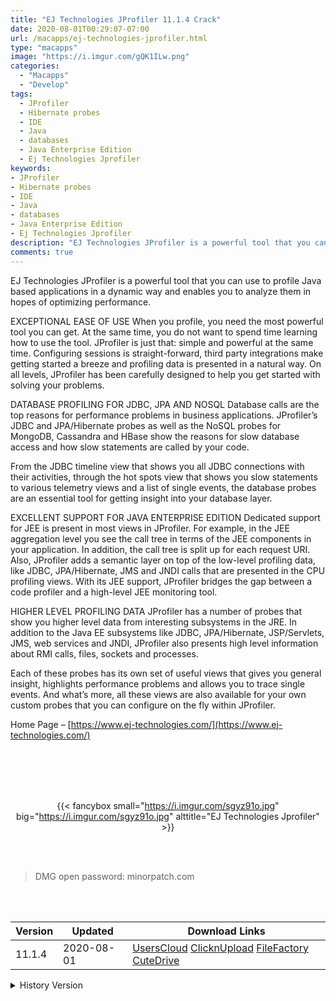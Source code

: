 ```yaml
---
title: "EJ Technologies JProfiler 11.1.4 Crack"
date: 2020-08-01T00:29:07-07:00
url: /macapps/ej-technologies-jprofiler.html
type: "macapps"
image: "https://i.imgur.com/gQK1ILw.png"
categories:
  - "Macapps"
  - "Develop"
tags:
  - JProfiler
  - Hibernate probes
  - IDE
  - Java
  - databases
  - Java Enterprise Edition
  - Ej Technologies Jprofiler
keywords:
- JProfiler
- Hibernate probes
- IDE
- Java
- databases
- Java Enterprise Edition
- Ej Technologies Jprofiler
description: "EJ Technologies JProfiler is a powerful tool that you can use to profile Java based applications in a dynamic way and enables you to analyze them in hopes of optimizing performance"
comments: true
---
```


EJ Technologies JProfiler is a powerful tool that you can use to profile Java based applications in a dynamic way and enables you to analyze them in hopes of optimizing performance.

EXCEPTIONAL EASE OF USE When you profile, you need the most powerful tool you can get. At the same time, you do not want to spend time learning how to use the tool. JProfiler is just that: simple and powerful at the same time. Configuring sessions is straight-forward, third party integrations make getting started a breeze and profiling data is presented in a natural way. On all levels, JProfiler has been carefully designed to help you get started with solving your problems.

DATABASE PROFILING FOR JDBC, JPA AND NOSQL Database calls are the top reasons for performance problems in business applications. JProfiler’s JDBC and JPA/Hibernate probes as well as the NoSQL probes for MongoDB, Cassandra and HBase show the reasons for slow database access and how slow statements are called by your code.

From the JDBC timeline view that shows you all JDBC connections with their activities, through the hot spots view that shows you slow statements to various telemetry views and a list of single events, the database probes are an essential tool for getting insight into your database layer.

EXCELLENT SUPPORT FOR JAVA ENTERPRISE EDITION Dedicated support for JEE is present in most views in JProfiler. For example, in the JEE aggregation level you see the call tree in terms of the JEE components in your application. In addition, the call tree is split up for each request URI. Also, JProfiler adds a semantic layer on top of the low-level profiling data, like JDBC, JPA/Hibernate, JMS and JNDI calls that are presented in the CPU profiling views. With its JEE support, JProfiler bridges the gap between a code profiler and a high-level JEE monitoring tool.

HIGHER LEVEL PROFILING DATA JProfiler has a number of probes that show you higher level data from interesting subsystems in the JRE. In addition to the Java EE subsystems like JDBC, JPA/Hibernate, JSP/Servlets, JMS, web services and JNDI, JProfiler also presents high level information about RMI calls, files, sockets and processes.

Each of these probes has its own set of useful views that gives you general insight, highlights performance problems and allows you to trace single events. And what’s more, all these views are also available for your own custom probes that you can configure on the fly within JProfiler.



Home Page – [https://www.ej-technologies.com/](https://www.ej-technologies.com/)

<br/>
<br/>
<script async src="https://pagead2.googlesyndication.com/pagead/js/adsbygoogle.js"></script>
<ins class="adsbygoogle"
     style="display:block; text-align:center;"
     data-ad-layout="in-article"
     data-ad-format="fluid"
     data-ad-client="ca-pub-8746275014476192"
     data-ad-slot="5144997159"></ins>
<script>
     (adsbygoogle = window.adsbygoogle || []).push({});
</script>
<br/>
<br/>


<center>

{{< fancybox small="https://i.imgur.com/sgyz91o.jpg" big="https://i.imgur.com/sgyz91o.jpg" alttitle="EJ Technologies Jprofiler" >}}

</center>

<br/>
<br/>


> DMG open password: minorpatch.com

<br/>

<br/>
<div id="history_version" class="history_version">

| Version | Updated | Download Links |
| ---- | ---- | ---- |
| 11.1.4 | 2020-08-01 | [UsersCloud](https://ouo.io/bLaKAnA)   [ClicknUpload](https://ouo.io/l0fTeI)   [FileFactory](https://ouo.io/f5g776)   [CuteDrive](https://ouo.io/9W8GFg) |
<details>
<summary>History Version</summary>

| Version | Updated | Download Links |
| ---- | ---- | ---- |
| 11.1.3 | 2020-05-29 | [UsersCloud](https://ouo.io/GXVmOY)   [ClicknUpload](https://ouo.io/igaQxT)   [FileFactory](https://ouo.io/CfR2k2)   [CuteDrive](https://ouo.io/PRNXuD) |
</details>

</div>
